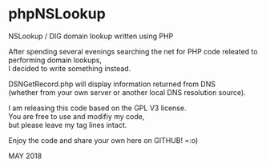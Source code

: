 # phpNSLookup
NSLookup / DIG domain lookup written using PHP

After spending several evenings searching the net for PHP code releated to
performing domain lookups,<br>I decided to write something instead.

DSNGetRecord.php will display information returned from DNS<br>
(whether from your own server or another local DNS resolution source).

I am releasing this code based on the GPL V3 license.<br>
You are free to use and modifiy my code,<br>
but please leave my tag lines intact.

Enjoy the code and share your own here on GITHUB!
=:o)

MAY 2018

